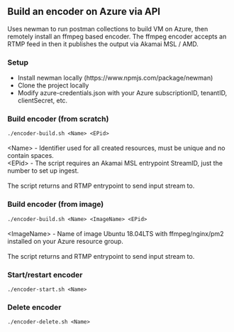 <h2>Build an encoder on Azure via API</h2>

Uses newman to run postman collections to build VM on Azure, then remotely install an ffmpeg based encoder.
The ffmpeg encoder accepts an RTMP feed in then it publishes the output via Akamai MSL / AMD.

<h3>Setup</h3>
<ul>
<li>Install newman locally (https://www.npmjs.com/package/newman)</li>
<li>Clone the project locally</li>
<li>Modify azure-credentials.json with your Azure subscriptionID, tenantID, clientSecret, etc.</li>
</ul>
<h3>Build encoder (from scratch)</h3>
<code>./encoder-build.sh &lt;Name&gt; &lt;EPid&gt;</code><br>
<br>
&lt;Name&gt; - Identifier used for all created resources, must be unique and no contain spaces.<br>
&lt;EPid&gt; - The script requires an Akamai MSL entrypoint StreamID, just the number to set up ingest.<br>
<br>  
The script returns and RTMP entrypoint to send input stream to.
<h3>Build encoder (from image)</h3>
<code>./encoder-build.sh &lt;Name&gt; &lt;ImageName&gt; &lt;EPid&gt;</code><br>
<br>
&lt;ImageName&gt; - Name of image Ubuntu 18.04LTS with ffmpeg/nginx/pm2 installed on your Azure resource group.<br>
<br>
The script returns and RTMP entrypoint to send input stream to.
<h3>Start/restart encoder</h3>  
<code>./encoder-start.sh &lt;Name&gt;</code><br>
<h3>Delete encoder</h3>  
<code>./encoder-delete.sh &lt;Name&gt;</code>
